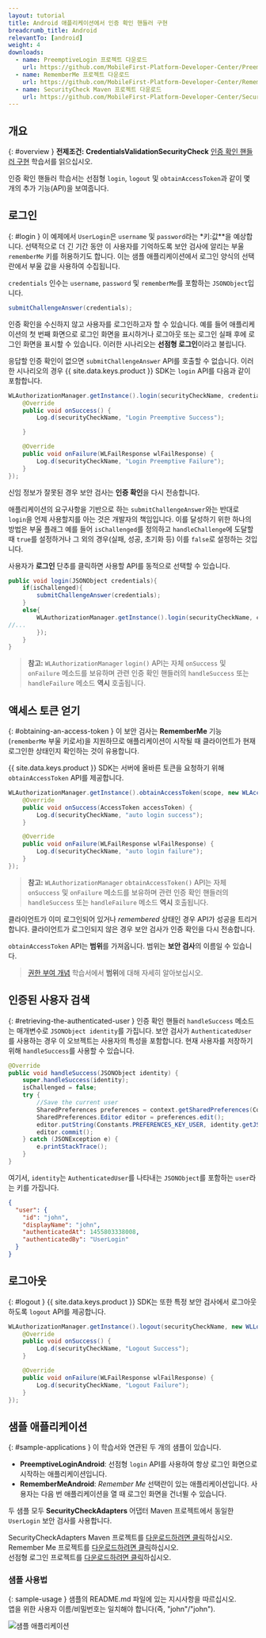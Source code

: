 ```yaml
---
layout: tutorial
title: Android 애플리케이션에서 인증 확인 핸들러 구현
breadcrumb_title: Android
relevantTo: [android]
weight: 4
downloads:
  - name: PreemptiveLogin 프로젝트 다운로드
    url: https://github.com/MobileFirst-Platform-Developer-Center/PreemptiveLoginAndroid/tree/release80
  - name: RememberMe 프로젝트 다운로드
    url: https://github.com/MobileFirst-Platform-Developer-Center/RememberMeAndroid/tree/release80
  - name: SecurityCheck Maven 프로젝트 다운로드
    url: https://github.com/MobileFirst-Platform-Developer-Center/SecurityCheckAdapters/tree/release80
---
```

<!-- NLS_CHARSET=UTF-8 -->
## 개요
{: #overview }
**전제조건:** **CredentialsValidationSecurityCheck** [인증 확인 핸들러 구현](../../credentials-validation/android) 학습서를 읽으십시오. 

인증 확인 핸들러 학습서는 선점형 `login`, `logout` 및 `obtainAccessToken`과 같이 몇 개의 추가 기능(API)을 보여줍니다. 

## 로그인
{: #login }
이 예제에서 `UserLogin`은 `username` 및 `password`라는 *키:값**을 예상합니다. 선택적으로 더 긴 기간 동안 이 사용자를 기억하도록 보안 검사에 알리는 부울 `rememberMe` 키를 허용하기도 합니다. 이는 샘플 애플리케이션에서 로그인 양식의 선택란에서 부울 값을 사용하여 수집됩니다. 

`credentials` 인수는 `username`, `password` 및 `rememberMe`를 포함하는 `JSONObject`입니다. 

```java
submitChallengeAnswer(credentials);
```

인증 확인을 수신하지 않고 사용자를 로그인하고자 할 수 있습니다. 예를 들어 애플리케이션의 첫 번째 화면으로 로그인 화면을 표시하거나 로그아웃 또는 로그인 실패 후에 로그인 화면을 표시할 수 있습니다. 이러한 시나리오는 **선점형 로그인**이라고 불립니다.

응답할 인증 확인이 없으면 `submitChallengeAnswer` API를 호출할 수 없습니다. 이러한 시나리오의 경우 {{ site.data.keys.product }} SDK는 `login` API를 다음과 같이 포함합니다. 

```java
WLAuthorizationManager.getInstance().login(securityCheckName, credentials, new WLLoginResponseListener() {
    @Override
    public void onSuccess() {
        Log.d(securityCheckName, "Login Preemptive Success");

    }

    @Override
    public void onFailure(WLFailResponse wlFailResponse) {
        Log.d(securityCheckName, "Login Preemptive Failure");
    }
});
```

신임 정보가 잘못된 경우 보안 검사는 **인증 확인**을 다시 전송합니다. 

애플리케이션의 요구사항을 기반으로 하는 `submitChallengeAnswer`와는 반대로 `login`을 언제 사용할지를 아는 것은 개발자의 책임입니다. 이를 달성하기 위한 하나의 방법은 부울 플래그 예를 들어 `isChallenged`를 정의하고 `handleChallenge`에 도달할 때 `true`를 설정하거나 그 외의 경우(실패, 성공, 초기화 등) 이를 `false`로 설정하는 것입니다. 

사용자가 **로그인** 단추를 클릭하면 사용할 API를 동적으로 선택할 수 있습니다. 

```java
public void login(JSONObject credentials){
    if(isChallenged){
        submitChallengeAnswer(credentials);
    }
    else{
        WLAuthorizationManager.getInstance().login(securityCheckName, credentials, new WLLoginResponseListener() {
//...
        });
    }
}
```

> **참고:**
>`WLAuthorizationManager` `login()` API는 자체 `onSuccess` 및 `onFailure` 메소드를 보유하며 관련 인증 확인 핸들러의 `handleSuccess` 또는 `handleFailure` 메소드 **역시** 호출됩니다.
## 액세스 토큰 얻기
{: #obtaining-an-access-token }
이 보안 검사는 **RememberMe** 기능(`rememberMe` 부울 키로서)을 지원하므로 애플리케이션이 시작될 때 클라이언트가 현재 로그인한 상태인지 확인하는 것이 유용합니다. 

{{ site.data.keys.product }} SDK는 서버에 올바른 토큰을 요청하기 위해 `obtainAccessToken` API를 제공합니다. 

```java
WLAuthorizationManager.getInstance().obtainAccessToken(scope, new WLAccessTokenListener() {
    @Override
    public void onSuccess(AccessToken accessToken) {
        Log.d(securityCheckName, "auto login success");
    }

    @Override
    public void onFailure(WLFailResponse wlFailResponse) {
        Log.d(securityCheckName, "auto login failure");
    }
});
```

> **참고:**
> `WLAuthorizationManager` `obtainAccessToken()` API는 자체 `onSuccess` 및 `onFailure` 메소드를 보유하며 관련 인증 확인 핸들러의 `handleSuccess` 또는 `handleFailure` 메소드 **역시** 호출됩니다. 

클라이언트가 이미 로그인되어 있거나 *remembered* 상태인 경우 API가 성공을 트리거합니다. 클라이언트가 로그인되지 않은 경우 보안 검사가 인증 확인을 다시 전송합니다.

`obtainAccessToken` API는 **범위**를 가져옵니다. 범위는 **보안 검사**의 이름일 수 있습니다.

> [권한 부여 개념](../../) 학습서에서 **범위**에 대해 자세히 알아보십시오. 

## 인증된 사용자 검색
{: #retrieving-the-authenticated-user }
인증 확인 핸들러 `handleSuccess` 메소드는 매개변수로 `JSONObject identity`를 가집니다. 보안 검사가 `AuthenticatedUser`를 사용하는 경우 이 오브젝트는 사용자의 특성을 포함합니다. 현재 사용자를 저장하기 위해 `handleSuccess`를 사용할 수 있습니다. 

```java
@Override
public void handleSuccess(JSONObject identity) {
    super.handleSuccess(identity);
    isChallenged = false;
    try {
        //Save the current user
        SharedPreferences preferences = context.getSharedPreferences(Constants.PREFERENCES_FILE, Context.MODE_PRIVATE);
        SharedPreferences.Editor editor = preferences.edit();
        editor.putString(Constants.PREFERENCES_KEY_USER, identity.getJSONObject("user").toString());
        editor.commit();
    } catch (JSONException e) {
        e.printStackTrace();
    }
}
```

여기서, `identity`는 `AuthenticatedUser`를 나타내는 `JSONObject`를 포함하는 `user`라는 키를 가집니다. 

```json
{
  "user": {
    "id": "john",
    "displayName": "john",
    "authenticatedAt": 1455803338008,
    "authenticatedBy": "UserLogin"
  }
}
```

## 로그아웃
{: #logout }
{{ site.data.keys.product }} SDK는 또한 특정 보안 검사에서 로그아웃하도록 `logout` API를 제공합니다.

```java
WLAuthorizationManager.getInstance().logout(securityCheckName, new WLLogoutResponseListener() {
    @Override
    public void onSuccess() {
        Log.d(securityCheckName, "Logout Success");
    }

    @Override
    public void onFailure(WLFailResponse wlFailResponse) {
        Log.d(securityCheckName, "Logout Failure");
    }
});
```

## 샘플 애플리케이션
{: #sample-applications }
이 학습서와 연관된 두 개의 샘플이 있습니다. 

- **PreemptiveLoginAndroid**: 선점형 `login` API를 사용하여 항상 로그인 화면으로 시작하는 애플리케이션입니다. 
- **RememberMeAndroid**: *Remember Me* 선택란이 있는 애플리케이션입니다. 사용자는 다음 번 애플리케이션을 열 때 로그인 화면을 건너뛸 수 있습니다. 

두 샘플 모두 **SecurityCheckAdapters** 어댑터 Maven 프로젝트에서 동일한 `UserLogin` 보안 검사를 사용합니다.

SecurityCheckAdapters Maven 프로젝트를 [다운로드하려면 클릭](https://github.com/MobileFirst-Platform-Developer-Center/SecurityCheckAdapters/tree/release80)하십시오.   
Remember Me 프로젝트를 [다운로드하려면 클릭](https://github.com/MobileFirst-Platform-Developer-Center/RememberMeAndroid/tree/release80)하십시오.   
선점형 로그인 프로젝트를 [다운로드하려면 클릭](https://github.com/MobileFirst-Platform-Developer-Center/PreemptiveLoginAndroid/tree/release80)하십시오. 

### 샘플 사용법
{: sample-usage }
샘플의 README.md 파일에 있는 지시사항을 따르십시오.   
앱을 위한 사용자 이름/비밀번호는 일치해야 합니다(즉, "john"/"john"). 

![샘플 애플리케이션](sample-application.png)
